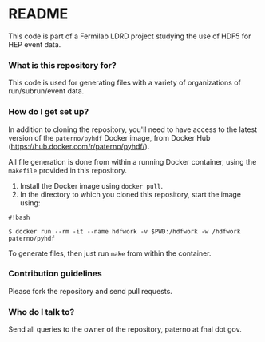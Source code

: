 # README #

This code is part of a Fermilab LDRD project studying the use of HDF5 for HEP event data.

### What is this repository for? ###

This code is used for generating files with a variety of organizations of run/subrun/event data.

### How do I get set up? ###

In addition to cloning the repository, you'll need to have access to the latest version of the `paterno/pyhdf` Docker image, from Docker Hub (https://hub.docker.com/r/paterno/pyhdf/).

All file generation is done from within a running Docker container, using the `makefile` provided in this repository.

1. Install the Docker image using `docker pull`.
2. In the directory to which you cloned this repository, start the image using:

```
#!bash

$ docker run --rm -it --name hdfwork -v $PWD:/hdfwork -w /hdfwork paterno/pyhdf
```

To generate files, then just run `make` from within the container.

### Contribution guidelines ###

Please fork the repository and send pull requests.

### Who do I talk to? ###

Send all queries to the owner of the repository, paterno at fnal dot gov.